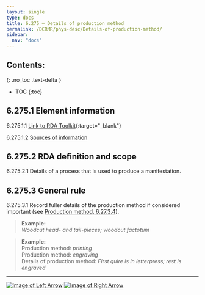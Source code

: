```yaml
---
layout: single
type: docs
title: 6.275 — Details of production method
permalink: /DCRMR/phys-desc/Details-of-production-method/
sidebar:
  nav: "docs"
---
```


## Contents:
{: .no_toc .text-delta }

- TOC
{:toc}

## 6.275.1 Element information

<a name="6.275.1.1">6.275.1.1</a> [Link to RDA Toolkit](https://access.rdatoolkit.org/en-US_ala-6361b5c2-453d-36b2-a211-5683b0088772){:target="_blank"}

<a name="6.275.1.2">6.275.1.2</a> [Sources of information](/DCRMR/phys-desc/#6011-sources-of-information) 

## 6.275.2 RDA definition and scope

<a name="6.275.2.1">6.275.2.1</a> Details of a process that is used to produce a manifestation.

## 6.275.3 General rule

<a name="6.275.3.1">6.275.3.1</a> Record fuller details of the production method if considered important (see [Production method, 6.27.3.4](/DCRMR/phys-desc/Production-method/#6.27.3.4)).

>**Example:**  
><CITE>Woodcut head- and tail-pieces; woodcut factotum</CITE>

>**Example:**  
>Production method: <CITE>printing</CITE>  
>Production method: <CITE>engraving</CITE>  
>Details of production method: <CITE>First quire is in letterpress; rest is engraved</CITE>

---

[![Image of Left Arrow](https://rbms-bsc.github.io/DCRMR/assets/pictures/navigation/Arrow_Left.png "6.27 — Production method")](/DCRMR/phys-desc/Production-method/) [![Image of Right Arrow](https://rbms-bsc.github.io/DCRMR/assets/pictures/navigation/Arrow_Right.png "6.276 — Generation")](/DCRMR/phys-desc/Generation/)